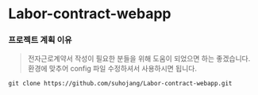 # Labor-contract-webapp
### 프로젝트 계획 이유
> 전자근로계약서 작성이 필요한 분들을 위해 도움이 되었으면 하는 좋겠습니다.
> 환경에 맞추어 config 파일 수정하셔서 사용하시면 됩니다.

```
git clone https://github.com/suhojang/Labor-contract-webapp.git
```
